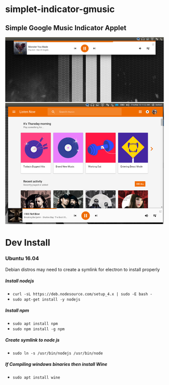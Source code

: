 # simplet-indicator-gmusic

## Simple Google Music Indicator Applet

![Ubuntu Indicator](extras/ubuntu-collapsed.png?raw=true "")
![Ubuntu Indicator](extras/ubuntu-open.png?raw=true "")

# Dev Install

### Ubuntu 16.04

Debian distros may need to create a symlink for electron to install properly

##### Install nodejs  
* `curl -sL https://deb.nodesource.com/setup_4.x | sudo -E bash -`  
* `sudo apt-get install -y nodejs`

##### Install npm
* `sudo apt install npm`
* `sudo npm install -g npm`

##### Create symlink to node js  
* `sudo ln -s /usr/bin/nodejs /usr/bin/node`

##### If Compiling windows binaries then install Wine
* `sudo apt install wine`